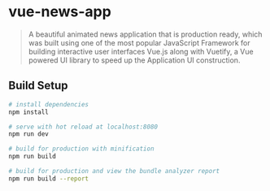# vue-news-app

> A  beautiful animated news application that is production ready, which was built using one of the most popular JavaScript Framework for building interactive user interfaces Vue.js along with Vuetify, a Vue powered UI library to speed up the Application UI construction.


## Build Setup

``` bash
# install dependencies
npm install

# serve with hot reload at localhost:8080
npm run dev

# build for production with minification
npm run build

# build for production and view the bundle analyzer report
npm run build --report
```


